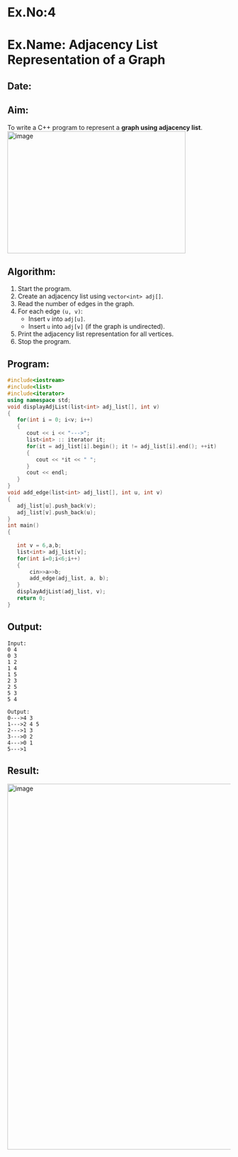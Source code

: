 # Ex.No:4  
# Ex.Name: Adjacency List Representation of a Graph  

## Date:  

## Aim:  
To write a C++ program to represent a **graph using adjacency list**.  
<img width="402" height="275" alt="image" src="https://github.com/user-attachments/assets/cddd561f-36fe-4646-bdcf-72b2838e951c" />

## Algorithm:  
1. Start the program.  
2. Create an adjacency list using `vector<int> adj[]`.  
3. Read the number of edges in the graph.  
4. For each edge `(u, v)`:  
   - Insert `v` into `adj[u]`.  
   - Insert `u` into `adj[v]` (if the graph is undirected).  
5. Print the adjacency list representation for all vertices.  
6. Stop the program.  

## Program:
```cpp
#include<iostream>
#include<list>
#include<iterator>
using namespace std;
void displayAdjList(list<int> adj_list[], int v)
{
   for(int i = 0; i<v; i++)
   {
      cout << i << "--->";
      list<int> :: iterator it;
      for(it = adj_list[i].begin(); it != adj_list[i].end(); ++it)
      {
         cout << *it << " ";
      }
      cout << endl;
   }
}
void add_edge(list<int> adj_list[], int u, int v)
{
   adj_list[u].push_back(v);
   adj_list[v].push_back(u);
}
int main() 
{
   
   int v = 6,a,b;
   list<int> adj_list[v];
   for(int i=0;i<6;i++)
   {
       cin>>a>>b;
       add_edge(adj_list, a, b);
   }
   displayAdjList(adj_list, v);
   return 0;
}
```
## Output:
```
Input:
0 4
0 3
1 2
1 4
1 5
2 3
2 5
5 3
5 4

Output:
0--->4 3
1--->2 4 5
2--->1 3
3--->0 2
4--->0 1
5--->1
```
## Result:
<img width="864" height="824" alt="image" src="https://github.com/user-attachments/assets/9247161f-2442-425e-8879-5fff8fab796e" />


